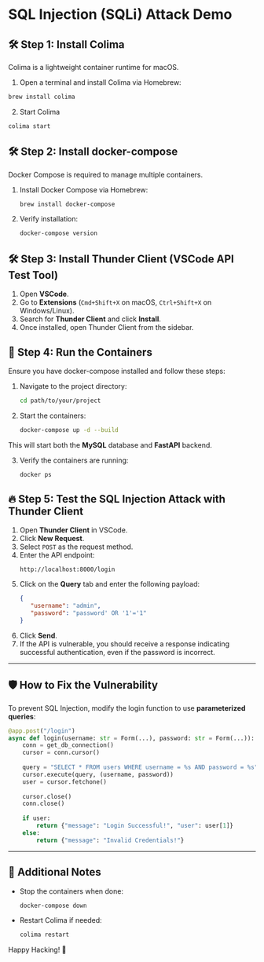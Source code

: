 # SQL Injection (SQLi) Attack Demo

## 🛠 Step 1: Install Colima
Colima is a lightweight container runtime for macOS.

1. Open a terminal and install Colima via Homebrew:
```sh
brew install colima
```
2. Start Colima
```sh
colima start
```
## 🛠 Step 2: Install docker-compose
Docker Compose is required to manage multiple containers.

1. Install Docker Compose via Homebrew:
   ```sh
   brew install docker-compose
   ```
2. Verify installation:
   ```sh
   docker-compose version
   ```
## 🛠 Step 3: Install Thunder Client (VSCode API Test Tool)
1. Open **VSCode**.
2. Go to **Extensions** (`Cmd+Shift+X` on macOS, `Ctrl+Shift+X` on Windows/Linux).
3. Search for **Thunder Client** and click **Install**.
4. Once installed, open Thunder Client from the sidebar.

## 🚀 Step 4: Run the Containers
Ensure you have docker-compose installed and follow these steps:
1. Navigate to the project directory:
    ```sh
    cd path/to/your/project
    ```
2. Start the containers:
    ```sh
    docker-compose up -d --build
    ```
This will start both the **MySQL** database and **FastAPI** backend.

3. Verify the containers are running:
    ```sh
    docker ps
    ```
## 🔥 Step 5: Test the SQL Injection Attack with Thunder Client

1. Open **Thunder Client** in VSCode.
2. Click **New Request**.
3. Select `POST` as the request method.
4. Enter the API endpoint:
   ```
   http://localhost:8000/login
   ```
5. Click on the **Query** tab and enter the following payload:
   ```json
   {
      "username": "admin",
      "password": "password' OR '1'='1"
   }
   ```
6. Click **Send**.
7. If the API is vulnerable, you should receive a response indicating successful authentication, even if the password is incorrect.
---
## 🛡️ How to Fix the Vulnerability
To prevent SQL Injection, modify the login function to use **parameterized queries**:

```python
@app.post("/login")
async def login(username: str = Form(...), password: str = Form(...)):
    conn = get_db_connection()
    cursor = conn.cursor()
    
    query = "SELECT * FROM users WHERE username = %s AND password = %s"
    cursor.execute(query, (username, password))
    user = cursor.fetchone()
    
    cursor.close()
    conn.close()
    
    if user:
        return {"message": "Login Successful!", "user": user[1]}
    else:
        return {"message": "Invalid Credentials!"}
```
---
## 📌 Additional Notes
- Stop the containers when done:
  ```sh
  docker-compose down
  ```
- Restart Colima if needed:
  ```sh
  colima restart
  ```
Happy Hacking! 🚀